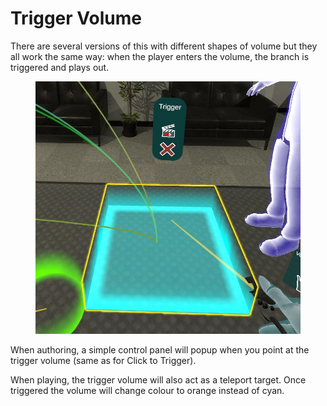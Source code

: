 # Trigger Volume

There are several versions of this with different shapes of volume but they all work the same way: when the player enters the volume, the branch is triggered and plays out.

<figure><img src="../../.gitbook/assets/Fire Training v5 2023-02-17 17-26-01.jpg" alt=""><figcaption></figcaption></figure>

When authoring, a simple control panel will popup when you point at the trigger volume (same as for Click to Trigger).

When playing, the trigger volume will also act as a teleport target. Once triggered the volume will change colour to orange instead of cyan.
